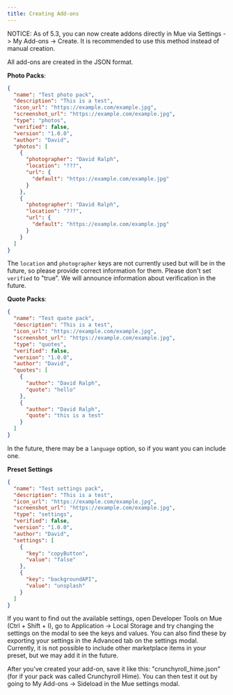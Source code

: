 ```yaml
---
title: Creating Add-ons
---
```


NOTICE: As of 5.3, you can now create addons directly in Mue via Settings -> My Add-ons -> Create. It is recommended to use this method instead of manual creation.

All add-ons are created in the JSON format.

**Photo Packs**:

```json
{
  "name": "Test photo pack",
  "description": "This is a test",
  "icon_url": "https://example.com/example.jpg",
  "screenshot_url": "https://example.com/example.jpg",
  "type": "photos",
  "verified": false,
  "version": "1.0.0",
  "author": "David",
  "photos": [
    {
      "photographer": "David Ralph",
      "location": "???",
      "url": {
        "default": "https://example.com/example.jpg"
      }
    },
    {
      "photographer": "David Ralph",
      "location": "???",
      "url": {
        "default": "https://example.com/example.jpg"
      }
    }
  ]
}
```

The `location` and `photographer` keys are not currently used but will be in the future, so please provide correct information for them. Please don't set `verified` to "true". We will announce information about verification in the future.

**Quote Packs**:

```json
{
  "name": "Test quote pack",
  "description": "This is a test",
  "icon_url": "https://example.com/example.jpg",
  "screenshot_url": "https://example.com/example.jpg",
  "type": "quotes",
  "verified": false,
  "version": "1.0.0",
  "author": "David",
  "quotes": [
    {
      "author": "David Ralph",
      "quote": "hello"
    },
    {
      "author": "David Ralph",
      "quote": "this is a test"
    }
  ]
}
```

In the future, there may be a `language` option, so if you want you can include one.

**Preset Settings**

```json
{
  "name": "Test settings pack",
  "description": "This is a test",
  "icon_url": "https://example.com/example.jpg",
  "screenshot_url": "https://example.com/example.jpg",
  "type": "settings",
  "verified": false,
  "version": "1.0.0",
  "author": "David",
  "settings": [
    {
      "key": "copyButton",
      "value": "false"
    },
    {
      "key": "backgroundAPI",
      "value": "unsplash"
    }
  ]
}
```

If you want to find out the available settings, open Developer Tools on Mue (Ctrl + Shift + I), go to Application -> Local Storage and try changing the settings on the modal to see the keys and values. You can also find these by exporting your settings in the Advanced tab on the settings modal. Currently, it is not possible to include other marketplace items in your preset, but we may add it in the future.

After you've created your add-on, save it like this: "crunchyroll_hime.json" (for if your pack was called Crunchyroll Hime). You can then test it out by going to My Add-ons -> Sideload in the Mue settings modal.
